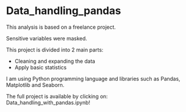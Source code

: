# Data_handling_pandas

This analysis is based on a freelance project.

Sensitive variables were masked.

This project is divided into 2 main parts:

- Cleaning and expanding the data
- Apply basic statistics

I am using Python programming language and libraries such as Pandas, Matplotlib and Seaborn.

The full project is available by clicking on: Data_handling_with_pandas.ipynb!